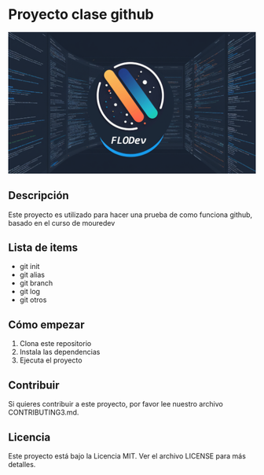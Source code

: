 # Proyecto clase github

![Imagen del proyecto](media/logo_github.png)

## Descripción

Este proyecto es utilizado para hacer una prueba de como funciona github, basado en el curso de mouredev

## Lista de items

- git init
- git alias
- git branch
- git log
- git otros

## Cómo empezar

1. Clona este repositorio
2. Instala las dependencias
3. Ejecuta el proyecto

## Contribuir

Si quieres contribuir a este proyecto, por favor lee nuestro archivo CONTRIBUTING3.md.

## Licencia

Este proyecto está bajo la Licencia MIT. Ver el archivo LICENSE para más detalles.
